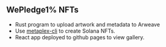 ## WePledge1% NFTs

* Rust program to upload artwork and metadata to Arweave
* Use [metaplex-cli](https://github.com/CalebEverett/metaplex-cli) to create Solana NFTs.
* React app deployed to github pages to view gallery.